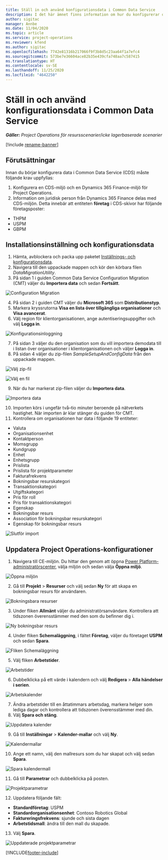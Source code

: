 ```yaml
---
title: Ställ in och använd konfigurationsdata i Common Data Service
description: I det här ämnet finns information om hur du konfigurerar och tillämpar konfigurationsdata i Project Operations.
author: sigitac
manager: Annbe
ms.date: 11/04/2020
ms.topic: article
ms.service: project-operations
ms.reviewer: kfend
ms.author: sigitac
ms.openlocfilehash: 7742e81316b217066f9f3b8d5c23aa64f1a7efc4
ms.sourcegitcommit: 573be7e36604ace82b35e439cfa748aa7c587415
ms.translationtype: HT
ms.contentlocale: sv-SE
ms.lasthandoff: 11/25/2020
ms.locfileid: "4642250"
---
```

# <a name="set-up-and-apply-configuration-data-in-the-common-data-service"></a>Ställ in och använd konfigurationsdata i Common Data Service 

_**Gäller:** Project Operations för resursscenarier/icke lagerbaserade scenarier_

[!include [rename-banner](~/includes/cc-data-platform-banner.md)]

## <a name="prerequisites"></a>Förutsättningar

Innan du börjar konfigurera data i Common Data Service (CDS) måste följande krav uppfyllas:

1.  Konfigurera en CDS-miljö och en Dynamics 365 Finance-miljö för Project Operations.
2.  Information om juridisk person från Dynamics 365 Finance delas med CDS-miljön. Detta innebär att entiteten **företag** i CDS-skivor har följande företagsposter:
  - THPM
  - USPM
  - GBPM

## <a name="install-setup-and-configuration-data"></a>Installationsinställning och konfigurationsdata

1. Hämta, avblockera och packa upp paketet [Inställnings- och konfigurationsdata](https://download.microsoft.com/download/1/3/4/1349369c-6209-42b7-b3b4-5be0e67cacd8/ProjOpsSampleSetupData-%20Integrated%20UR1.zip).
2. Navigera till den uppackade mappen och kör den körbara filen *DataMigrationUtility*.
3. På sidan 1 i guiden Common Data Service Configuration Migration (CMT) väljer du **Importera data** och sedan **Fortsätt**.

![Configuration Migration](./media/1ConfigurationMigration.png)

4. På sidan 2 i guiden CMT väljer du **Microsoft 365** som **Distributionstyp**.
5. Markera kryssrutorna **Visa en lista över tillgängliga organisationer** och **Visa avancerat**.
6. Välj region för klientorganisationen, ange autentiseringsuppgifter och välj **Logga in**.

![Konfigurationsinloggning](./media/2ConfigurationSignin.png)

7. På sidan 3 väljer du den organisation som du vill importera demodata till i listan över organisationer i klientorganisationen och väljer **Logga in**.
8. På sidan 4 väljer du zip-filen *SampleSetupAndConfigData* från den uppackade mappen.

![Välj zip-fil](./media/3ZipFile.png)

![Välj en fil](./media/4SelectAFile.png)

9. När du har markerat zip-filen väljer du **Importera data**.

![Importera data](./media/5ImportData.png)

10. Importen körs i ungefär två–tio minuter beroende på nätverkets hastighet. När importen är klar stänger du guiden för CMT. 
11. Kontrollera om organisationen har data i följande 19 entiteter:

  - Valuta
  - Organisationsenhet
  - Kontaktperson
  - Momsgrupp
  - Kundgrupp
  - Enhet
  - Enhetsgrupp
  - Prislista
  - Prislista för projektparameter
  - Fakturafrekvens
  - Bokningsbar resurskategori
  - Transaktionskategori
  - Utgiftskategori
  - Pris för roll
  - Pris för transaktionskategori
  - Egenskap
  - Bokningsbar resurs
  - Association för bokningsbar resurskategori
  - Egenskap för bokningsbar resurs

![Slutför import](./media/6CompleteImport.png)

## <a name="update-project-operations-configurations"></a>Uppdatera Project Operations-konfigurationer

1. Navigera till CE-miljön. Du hittar den genom att öppna [Power Platform-administratörscenter](https://admin.powerplatform.microsoft.com/environments), välja miljön och sedan välja **Öppna miljö**. 

![Öppna miljön](./media/7OpenEnvironment.png)

2. Gå till **Projekt** > **Resurser** och välj sedan **Ny** för att skapa en bokningsbar resurs för användaren.

![Bokningsbara resurser](./media/8BookableResources.png)

3. Under fliken **Allmänt** väljer du administratörsanvändare. Kontrollera att tidszonen överensstämmer med den som du befinner dig i. 

![Ny bokningsbar resurs](./media/9NewBookableResource.png)

4. Under fliken **Schemaläggning**, i fältet **Företag**, väljer du företaget **USPM** och sedan **Spara**. 

![Fliken Schemaläggning](./media/10SchedulingTab.png)

5. Välj fliken **Arbetstider**.  

![Arbetstider](./media/11WorkHours.png)

6. Dubbelklicka på ett värde i kalendern och välj **Redigera** > **Alla händelser i serien**. 

![Arbetskalender](./media/12WorkCalendar.png)

7. Ändra arbetstider till en åttatimmars arbetsdag, markera helger som lediga dagar och kontrollera att tidszonen överensstämmer med din. 
8. Välj **Spara och stäng**.

![Uppdatera kalender](./media/13UpdateCalendar.png)

9. Gå till **Inställningar** > **Kalender-mallar** och välj **Ny**.
 
 ![Kalendermallar](./media/14CalendarTemplates.png)
 
 10. Ange ett namn, välj den mallresurs som du har skapat och välj sedan **Spara**. 
 
 ![Spara kalendermall](./media/15SaveCalendarTemplate.png)
 
 11. Gå till **Parametrar** och dubbelklicka på posten. 
 
 ![Projektparametrar](./media/16ProjectParameters.png)
 
12. Uppdatera följande fält:

 - **Standardföretag**: USPM
 - **Standardorganisationsenhet**: Contoso Robotics Global
 - **Faktureringsfrekvens**: sjunde och sista dagen
 - **Arbetstidsmall**: ändra till den mall du skapade.

13. Välj **Spara**. 

![Uppdaterade projektparametrar](./media/17UpdatedProjectParameters.png)


[!INCLUDE[footer-include](../includes/footer-banner.md)]